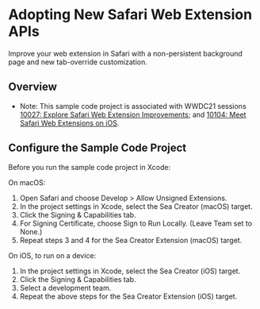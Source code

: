 # Adopting New Safari Web Extension APIs

Improve your web extension in Safari with a non-persistent background page and new tab-override customization.

## Overview

- Note: This sample code project is associated with WWDC21 sessions [10027: Explore Safari Web Extension Improvements](https://developer.apple.com/wwdc21/10027/); and [10104: Meet Safari Web Extensions on iOS](https://developer.apple.com/wwdc21/10104/).

## Configure the Sample Code Project

Before you run the sample code project in Xcode:

On macOS:
1. Open Safari and choose Develop > Allow Unsigned Extensions.
2. In the project settings in Xcode, select the Sea Creator (macOS) target.
3. Click the Signing & Capabilities tab.
4. For Signing Certificate, choose Sign to Run Locally. (Leave Team set to None.)
5. Repeat steps 3 and 4 for the Sea Creator Extension (macOS) target.

On iOS, to run on a device:
1. In the project settings in Xcode, select the Sea Creator (iOS) target.
2. Click the Signing & Capabilities tab.
3. Select a development team.
4. Repeat the above steps for the Sea Creator Extension (iOS) target.

